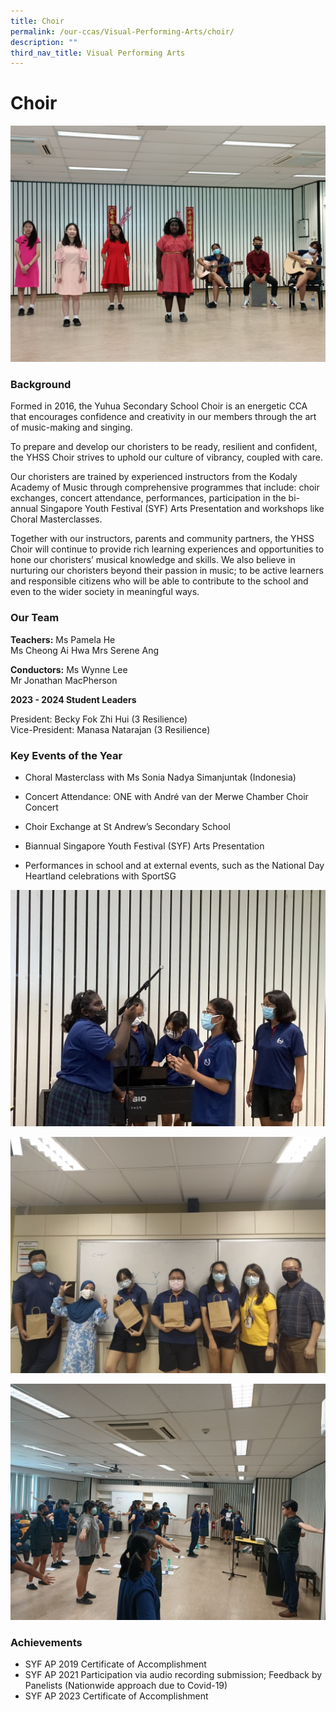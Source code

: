 ```yaml
---
title: Choir
permalink: /our-ccas/Visual-Performing-Arts/choir/
description: ""
third_nav_title: Visual Performing Arts
---
```

# **Choir**

![](/images/c1.jpg)

### Background

Formed in 2016, the Yuhua Secondary School Choir is an energetic CCA that encourages confidence and creativity in our members through the art of music-making and singing. 

To prepare and develop our choristers to be ready, resilient and confident, the YHSS Choir strives to uphold our culture of vibrancy, coupled with care. 

Our choristers are trained by experienced instructors from the Kodaly Academy of Music through comprehensive programmes that include: choir exchanges, concert attendance, performances, participation in the bi-annual Singapore Youth Festival (SYF) Arts Presentation and workshops like Choral Masterclasses. 

Together with our instructors, parents and community partners, the YHSS Choir will continue to provide rich learning experiences and opportunities to hone our choristers’ musical knowledge and skills. We also believe in nurturing our choristers beyond their passion in music; to be active learners and responsible citizens who will be able to contribute to the school and even to the wider society in meaningful ways.


### Our Team

**Teachers:**
Ms Pamela He  
Ms Cheong Ai Hwa
Mrs Serene Ang

**Conductors:**
Ms Wynne Lee  
Mr Jonathan MacPherson

**2023 - 2024 Student Leaders**

President: Becky Fok Zhi Hui (3 Resilience)  
Vice-President: Manasa Natarajan (3 Resilience) 

### Key Events of the Year
*   Choral Masterclass with Ms Sonia Nadya Simanjuntak (Indonesia)
    
*   Concert Attendance: ONE with André van der Merwe Chamber Choir Concert 
    
*   Choir Exchange at St Andrew’s Secondary School
    
*   Biannual Singapore Youth Festival (SYF) Arts Presentation
    
*   Performances in school and at external events, such as the National Day Heartland celebrations with SportSG
    
![](/images/c2.jpg)

![](/images/c3.jpg)

![](/images/c5.jpg)

### Achievements

* SYF AP 2019 Certificate of Accomplishment
* SYF AP 2021 Participation via audio recording submission; Feedback by Panelists (Nationwide approach due to Covid-19)
* SYF AP 2023 Certificate of Accomplishment

